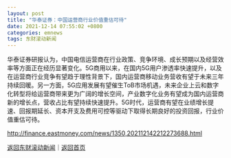 ```yaml
---
layout: post
title: "华泰证券：中国运营商行业价值重估可待"
date: 2021-12-14 07:55:02 +0800
categories: emnews
tags: 东财滚动新闻
---
```


华泰证券研报认为，中国电信运营商在行业政策、竞争环境、成长预期以及经营效率等方面正在经历显著变化。5G商用以来，在国内5G用户渗透率快速提升，以及在运营商行业竞争有望趋于理性背景下，国内运营商移动业务营收有望于未来三年持续回暖。另一方面，5G应用发展有望催生ToB市场机遇，未来企业上云和数字化转型将给运营商带来更为广阔的增长空间，产业数字化业务有望成为国内运营商新的增长点，营收占比有望持续快速提升。5G时代，运营商有望在业绩增长提速、回报期延长、资本开支及费用可控等驱动下取得长期良好的投资回报，行业价值重估可待。

<http://finance.eastmoney.com/news/1350,202112142212273688.html>

[返回东财滚动新闻](//finews.withounder.com/emnews/)｜[返回首页](//finews.withounder.com/)